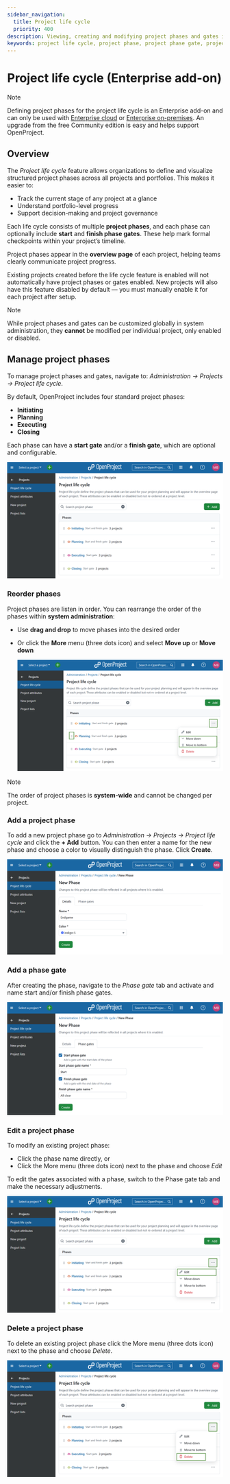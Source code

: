 ```yaml
---
sidebar_navigation:
  title: Project life cycle
  priority: 400
description: Viewing, creating and modifying project phases and gates in OpenProject
keywords: project life cycle, project phase, project phase gate, project settings
---
```


# Project life cycle (Enterprise add-on)

> [!NOTE]
> Defining project phases for the project life cycle is an Enterprise add-on and can only be used with [Enterprise cloud](../../../enterprise-guide/enterprise-cloud-guide/)
> or [Enterprise on-premises](../../../enterprise-guide/enterprise-on-premises-guide/). An upgrade from the free Community edition is easy and helps support OpenProject.

## Overview

The *Project life cycle* feature allows organizations to define and visualize structured project phases across all projects and portfolios. This makes it easier to:

- Track the current stage of any project at a glance
- Understand portfolio-level progress
- Support decision-making and project governance

Each life cycle consists of multiple **project phases**, and each phase can optionally include **start** and **finish phase gates**. These help mark formal checkpoints within your project’s timeline.

Project phases appear in the **overview page** of each project, helping teams clearly communicate project progress.

Existing projects created before the life cycle feature is enabled will not automatically have project phases or gates enabled. New projects will also have this feature disabled by default — you must manually enable it for each project after setup.

> [!NOTE]
>
> While project phases and gates can be customized globally in system administration, they **cannot** be modified per individual project, only enabled or disabled.

## Manage project phases

To manage project phases and gates, navigate to:  *Administration → Projects → Project life cycle*.

By default, OpenProject includes four standard project phases:

- **Initiating**
- **Planning**
- **Executing**
- **Closing**

Each phase can have a **start gate** and/or a **finish gate**, which are optional and configurable.

![Project phases listed in OpenProject administration](openproject_userguide_project_settings_life_cycle.png)

### Reorder phases

Project phases are listen in order. You can rearrange the order of the phases within **system administration**:

- Use **drag and drop** to move phases into the desired order

- Or click the **More** menu (three dots icon) and select **Move up** or **Move down**

  ![Reorder project phases under OpenProject system settings](openproject_userguide_project_settings_life_cycle_move.png)

> [!NOTE]
>
> The order of project phases is **system-wide** and cannot be changed per project.

### Add a project phase 

To add a new project phase go to *Administration → Projects → Project life cycle* and click the **+ Add** button. You can then enter a name for the new phase and choose a color to visually distinguish the phase. Click **Create**. 

![Add a new project phase under project life cycles in OpenProject system administration](openproject_userguide_project_settings_life_cycle_add_new.png)

### Add a phase gate

After creating the phase, navigate to the *Phase gate* tab and activate and name start and/or finish phase gates. 

![Add phase gates under project life cycle settings in OpenProject administration](openproject_userguide_project_settings_life_cycle_add_new_gates.png)

### Edit a project phase

To modify an existing project phase:

- Click the phase name directly, or
- Click the More menu (three dots icon) next to the phase and choose *Edit*

To edit the gates associated with a phase, switch to the Phase gate tab and make the necessary adjustments.

![Edit project phases under OpenProject system settings](openproject_userguide_project_settings_life_cycle_edit.png)

### Delete a project phase

To delete an existing project phase click the More menu (three dots icon) next to the phase and choose *Delete*.

![Delete project phases under OpenProject system settings](openproject_userguide_project_settings_life_cycle_delete.png)
